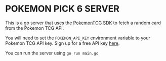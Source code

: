 # POKEMON PICK 6 SERVER

This is a go server that uses the [PokemonTCG SDK](https://github.com/PokemonTCG/pokemon-tcg-sdk-go-v2) to fetch a random card from the Pokemon TCG API.

You will need to set the `POKEMON_API_KEY` environment variable to your Pokemon TCG API key. Sign up for a free API key [here](https://pokemontcg.io/).

You can run the server using `go run main.go`
